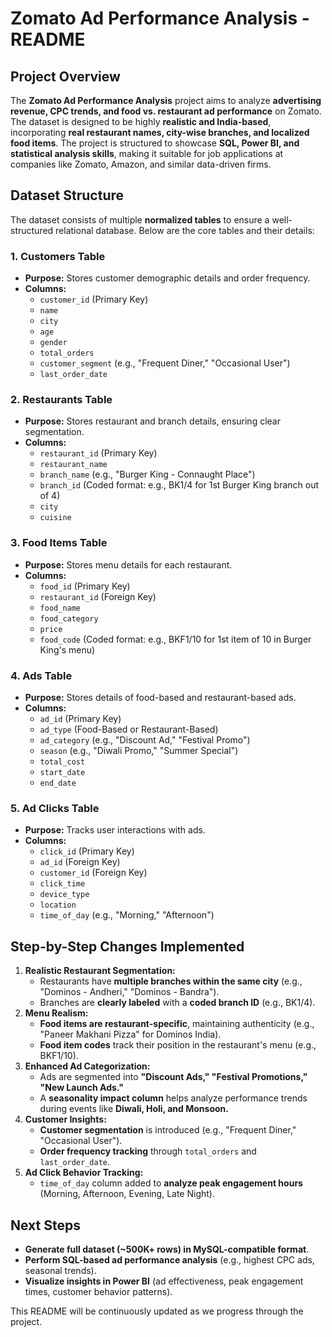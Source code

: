 # Zomato Ad Performance Analysis - README

## Project Overview
The **Zomato Ad Performance Analysis** project aims to analyze **advertising revenue, CPC trends, and food vs. restaurant ad performance** on Zomato. The dataset is designed to be highly **realistic and India-based**, incorporating **real restaurant names, city-wise branches, and localized food items**. The project is structured to showcase **SQL, Power BI, and statistical analysis skills**, making it suitable for job applications at companies like Zomato, Amazon, and similar data-driven firms.

## Dataset Structure
The dataset consists of multiple **normalized tables** to ensure a well-structured relational database. Below are the core tables and their details:

### **1. Customers Table**
- **Purpose:** Stores customer demographic details and order frequency.
- **Columns:**
  - `customer_id` (Primary Key)
  - `name`
  - `city`
  - `age`
  - `gender`
  - `total_orders`
  - `customer_segment` (e.g., "Frequent Diner," "Occasional User")
  - `last_order_date`

### **2. Restaurants Table**
- **Purpose:** Stores restaurant and branch details, ensuring clear segmentation.
- **Columns:**
  - `restaurant_id` (Primary Key)
  - `restaurant_name`
  - `branch_name` (e.g., "Burger King - Connaught Place")
  - `branch_id` (Coded format: e.g., BK1/4 for 1st Burger King branch out of 4)
  - `city`
  - `cuisine`

### **3. Food Items Table**
- **Purpose:** Stores menu details for each restaurant.
- **Columns:**
  - `food_id` (Primary Key)
  - `restaurant_id` (Foreign Key)
  - `food_name`
  - `food_category`
  - `price`
  - `food_code` (Coded format: e.g., BKF1/10 for 1st item of 10 in Burger King's menu)

### **4. Ads Table**
- **Purpose:** Stores details of food-based and restaurant-based ads.
- **Columns:**
  - `ad_id` (Primary Key)
  - `ad_type` (Food-Based or Restaurant-Based)
  - `ad_category` (e.g., "Discount Ad," "Festival Promo")
  - `season` (e.g., "Diwali Promo," "Summer Special")
  - `total_cost`
  - `start_date`
  - `end_date`

### **5. Ad Clicks Table**
- **Purpose:** Tracks user interactions with ads.
- **Columns:**
  - `click_id` (Primary Key)
  - `ad_id` (Foreign Key)
  - `customer_id` (Foreign Key)
  - `click_time`
  - `device_type`
  - `location`
  - `time_of_day` (e.g., "Morning," "Afternoon")

## Step-by-Step Changes Implemented
1. **Realistic Restaurant Segmentation:**
   - Restaurants have **multiple branches within the same city** (e.g., "Dominos - Andheri," "Dominos - Bandra").
   - Branches are **clearly labeled** with a **coded branch ID** (e.g., BK1/4).
2. **Menu Realism:**
   - **Food items are restaurant-specific**, maintaining authenticity (e.g., "Paneer Makhani Pizza" for Dominos India).
   - **Food item codes** track their position in the restaurant's menu (e.g., BKF1/10).
3. **Enhanced Ad Categorization:**
   - Ads are segmented into **"Discount Ads," "Festival Promotions," "New Launch Ads."**
   - A **seasonality impact column** helps analyze performance trends during events like **Diwali, Holi, and Monsoon.**
4. **Customer Insights:**
   - **Customer segmentation** is introduced (e.g., "Frequent Diner," "Occasional User").
   - **Order frequency tracking** through `total_orders` and `last_order_date`.
5. **Ad Click Behavior Tracking:**
   - `time_of_day` column added to **analyze peak engagement hours** (Morning, Afternoon, Evening, Late Night).

## Next Steps
- **Generate full dataset (~500K+ rows) in MySQL-compatible format**.
- **Perform SQL-based ad performance analysis** (e.g., highest CPC ads, seasonal trends).
- **Visualize insights in Power BI** (ad effectiveness, peak engagement times, customer behavior patterns).

This README will be continuously updated as we progress through the project.

